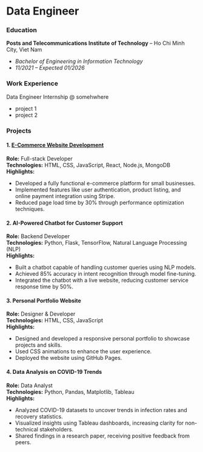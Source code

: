 # Data Engineer

### Education
**Posts and Telecommunications Institute of Technology** – Ho Chi Minh City, Viet Nam  
- *Bachelor of Engineering in Information Technology*  
- *11/2021 – Expected 01/2026*

### Work Experience
Data Engineer Internship @ somehwhere
- project 1
- project 2

### Projects

#### 1. [E-Commerce Website Development](https://github.com/username/ecommerce-project)  
**Role:** Full-stack Developer  
**Technologies:** HTML, CSS, JavaScript, React, Node.js, MongoDB  
**Highlights:**  
- Developed a fully functional e-commerce platform for small businesses.  
- Implemented features like user authentication, product listing, and online payment integration using Stripe.  
- Reduced page load time by 30% through performance optimization techniques.

#### 2. **AI-Powered Chatbot for Customer Support**  
**Role:** Backend Developer  
**Technologies:** Python, Flask, TensorFlow, Natural Language Processing (NLP)  
**Highlights:**  
- Built a chatbot capable of handling customer queries using NLP models.  
- Achieved 85% accuracy in intent recognition through model fine-tuning.  
- Integrated the chatbot with a live website, reducing customer service response time by 50%.

#### 3. **Personal Portfolio Website**  
**Role:** Designer & Developer  
**Technologies:** HTML, CSS, JavaScript  
**Highlights:**  
- Designed and developed a responsive personal portfolio to showcase projects and skills.  
- Used CSS animations to enhance the user experience.  
- Deployed the website using GitHub Pages.

#### 4. **Data Analysis on COVID-19 Trends**  
**Role:** Data Analyst  
**Technologies:** Python, Pandas, Matplotlib, Tableau  
**Highlights:**  
- Analyzed COVID-19 datasets to uncover trends in infection rates and recovery statistics.  
- Visualized insights using Tableau dashboards, increasing clarity for non-technical stakeholders.  
- Shared findings in a research paper, receiving positive feedback from peers.
